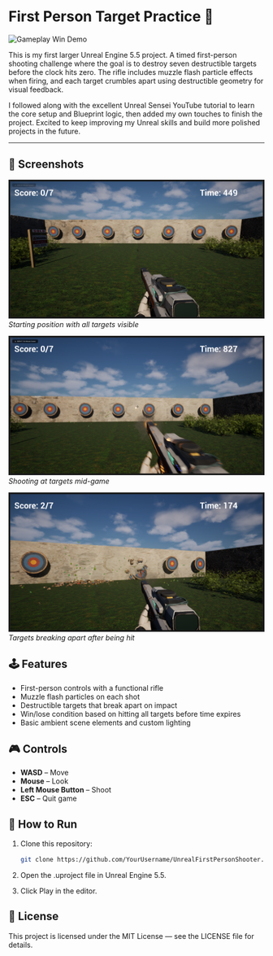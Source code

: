 # First Person Target Practice 🎯

![Gameplay Win Demo](images/Animation.gif)

This is my first larger Unreal Engine 5.5 project. A timed first-person shooting challenge where the goal is to destroy seven destructible targets before the clock hits zero. The rifle includes muzzle flash particle effects when firing, and each target crumbles apart using destructible geometry for visual feedback.

I followed along with the excellent Unreal Sensei YouTube tutorial to learn the core setup and Blueprint logic, then added my own touches to finish the project. Excited to keep improving my Unreal skills and build more polished projects in the future.

---

## 📸 Screenshots

![Gameplay Screenshot 1](images/screenshot1.png)
_Starting position with all targets visible_

![Gameplay Screenshot 2](images/screenshot2.png)
_Shooting at targets mid-game_

![Gameplay Screenshot 3](images/screenshot3.png)
_Targets breaking apart after being hit_

## 🕹 Features

- First-person controls with a functional rifle
- Muzzle flash particles on each shot
- Destructible targets that break apart on impact
- Win/lose condition based on hitting all targets before time expires
- Basic ambient scene elements and custom lighting

## 🎮 Controls

- **WASD** – Move
- **Mouse** – Look
- **Left Mouse Button** – Shoot
- **ESC** – Quit game

## 🚀 How to Run

1. Clone this repository:

   ```bash
   git clone https://github.com/YourUsername/UnrealFirstPersonShooter.git
   ```

2. Open the .uproject file in Unreal Engine 5.5.

3. Click Play in the editor.

## 📜 License

This project is licensed under the MIT License — see the LICENSE file for details.
